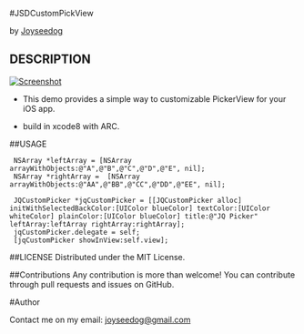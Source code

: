 #JSDCustomPickView

by [Joyseedog](http://www.iseedog.com)

## DESCRIPTION ##

[![Screenshot](https://github.com/JoySeeDog/JSDCustomPickView/blob/master/gif/picker_gif.gif)](https://github.com/joyseedog/JQCustomPickView/blob/master)

 * This demo provides a simple way to customizable PickerView for your iOS app.

 * build in xcode8 with ARC.


##USAGE

```
 NSArray *leftArray = [NSArray arrayWithObjects:@"A",@"B",@"C",@"D",@"E", nil];
 NSArray *rightArray =  [NSArray arrayWithObjects:@"AA",@"BB",@"CC",@"DD",@"EE", nil];
    
 JQCustomPicker *jqCustomPicker = [[JQCustomPicker alloc] initWithSelectedBackColor:[UIColor blueColor] textColor:[UIColor whiteColor] plainColor:[UIColor blueColor] title:@"JQ Picker" leftArray:leftArray rightArray:rightArray];
 jqCustomPicker.delegate = self;
 [jqCustomPicker showInView:self.view];

```

##LICENSE
Distributed under the MIT License.

##Contributions
Any contribution is more than welcome! You can contribute through pull requests and issues on GitHub.

#Author

Contact me on my email: joyseedog@gmail.com


